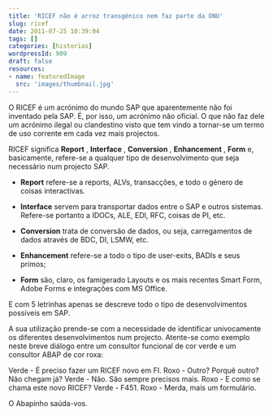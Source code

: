 ```yaml
---
title: 'RICEF não é arroz transgénico nem faz parte da ONU'
slug: ricef
date: 2011-07-25 10:39:04
tags: []
categories: [historias]
wordpressId: 909
draft: false
resources:
- name: featuredImage
  src: 'images/thumbnail.jpg'
---
```

O RICEF é um acrónimo do mundo SAP que aparentemente não foi inventado pela SAP. É, por isso, um acrónimo não oficial. O que não faz dele um acrónimo ilegal ou clandestino visto que tem vindo a tornar-se um termo de uso corrente em cada vez mais projectos.

RICEF significa **Report** , **Interface** , **Conversion** , **Enhancement** , **Form** e, basicamente, refere-se a qualquer tipo de desenvolvimento que seja necessário num projecto SAP.

  * **Report** refere-se a reports, ALVs, transacções, e todo o género de coisas interactivas.

  * **Interface** servem para transportar dados entre o SAP e outros sistemas. Refere-se portanto a IDOCs, ALE, EDI, RFC, coisas de PI, etc.

  * **Conversion** trata de conversão de dados, ou seja, carregamentos de dados através de BDC, DI, LSMW, etc.

  * **Enhancement** refere-se a todo o tipo de user-exits, BADIs e seus primos;

  * **Form** são, claro, os famigerado Layouts e os mais recentes Smart Form, Adobe Forms e integrações com MS Office.

E com 5 letrinhas apenas se descreve todo o tipo de desenvolvimentos possíveis em SAP.

A sua utilização prende-se com a necessidade de identificar univocamente os diferentes desenvolvimentos num projecto. Atente-se como exemplo neste breve diálogo entre um consultor funcional de cor verde e um consultor ABAP de cor roxa:

Verde - É preciso fazer um RICEF novo em FI.
Roxo - Outro? Porquê outro? Não chegam já?
Verde - Não. São sempre precisos mais.
Roxo - E como se chama este novo RICEF?
Verde - F451.
Roxo - Merda, mais um formulário.

O Abapinho saúda-vos.

